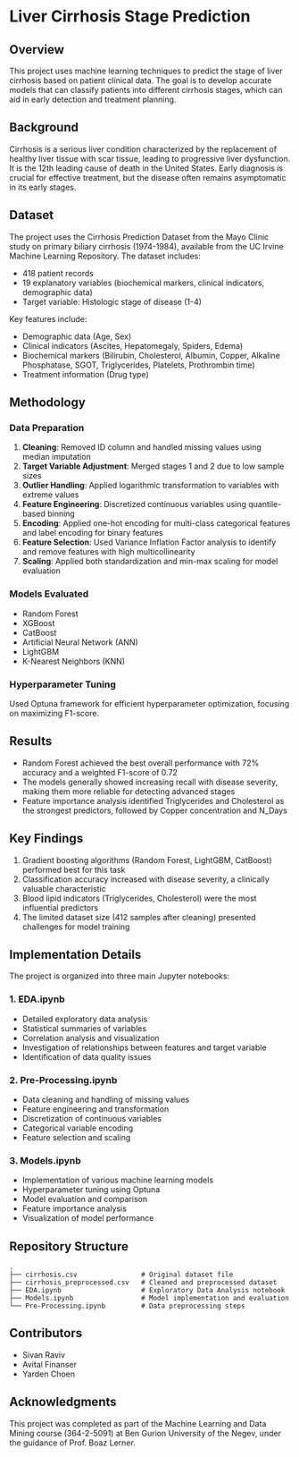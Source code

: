 # Liver Cirrhosis Stage Prediction

## Overview
This project uses machine learning techniques to predict the stage of liver cirrhosis based on patient clinical data. The goal is to develop accurate models that can classify patients into different cirrhosis stages, which can aid in early detection and treatment planning.

## Background
Cirrhosis is a serious liver condition characterized by the replacement of healthy liver tissue with scar tissue, leading to progressive liver dysfunction. It is the 12th leading cause of death in the United States. Early diagnosis is crucial for effective treatment, but the disease often remains asymptomatic in its early stages.

## Dataset
The project uses the Cirrhosis Prediction Dataset from the Mayo Clinic study on primary biliary cirrhosis (1974-1984), available from the UC Irvine Machine Learning Repository. The dataset includes:
- 418 patient records
- 19 explanatory variables (biochemical markers, clinical indicators, demographic data)
- Target variable: Histologic stage of disease (1-4)

Key features include:
- Demographic data (Age, Sex)
- Clinical indicators (Ascites, Hepatomegaly, Spiders, Edema)
- Biochemical markers (Bilirubin, Cholesterol, Albumin, Copper, Alkaline Phosphatase, SGOT, Triglycerides, Platelets, Prothrombin time)
- Treatment information (Drug type)

## Methodology

### Data Preparation
1. **Cleaning**: Removed ID column and handled missing values using median imputation
2. **Target Variable Adjustment**: Merged stages 1 and 2 due to low sample sizes
3. **Outlier Handling**: Applied logarithmic transformation to variables with extreme values
4. **Feature Engineering**: Discretized continuous variables using quantile-based binning
5. **Encoding**: Applied one-hot encoding for multi-class categorical features and label encoding for binary features
6. **Feature Selection**: Used Variance Inflation Factor analysis to identify and remove features with high multicollinearity
7. **Scaling**: Applied both standardization and min-max scaling for model evaluation

### Models Evaluated
- Random Forest
- XGBoost
- CatBoost
- Artificial Neural Network (ANN)
- LightGBM
- K-Nearest Neighbors (KNN)

### Hyperparameter Tuning
Used Optuna framework for efficient hyperparameter optimization, focusing on maximizing F1-score.

## Results
- Random Forest achieved the best overall performance with 72% accuracy and a weighted F1-score of 0.72
- The models generally showed increasing recall with disease severity, making them more reliable for detecting advanced stages
- Feature importance analysis identified Triglycerides and Cholesterol as the strongest predictors, followed by Copper concentration and N_Days

## Key Findings
1. Gradient boosting algorithms (Random Forest, LightGBM, CatBoost) performed best for this task
2. Classification accuracy increased with disease severity, a clinically valuable characteristic
3. Blood lipid indicators (Triglycerides, Cholesterol) were the most influential predictors
4. The limited dataset size (412 samples after cleaning) presented challenges for model training

## Implementation Details

The project is organized into three main Jupyter notebooks:

### 1. EDA.ipynb
- Detailed exploratory data analysis
- Statistical summaries of variables
- Correlation analysis and visualization
- Investigation of relationships between features and target variable
- Identification of data quality issues

### 2. Pre-Processing.ipynb
- Data cleaning and handling of missing values
- Feature engineering and transformation
- Discretization of continuous variables
- Categorical variable encoding
- Feature selection and scaling

### 3. Models.ipynb
- Implementation of various machine learning models
- Hyperparameter tuning using Optuna
- Model evaluation and comparison
- Feature importance analysis
- Visualization of model performance

## Repository Structure
```
.
├── cirrhosis.csv                # Original dataset file
├── cirrhosis_preprocessed.csv   # Cleaned and preprocessed dataset
├── EDA.ipynb                    # Exploratory Data Analysis notebook
├── Models.ipynb                 # Model implementation and evaluation
└── Pre-Processing.ipynb         # Data preprocessing steps
```

## Contributors
- Sivan Raviv
- Avital Finanser
- Yarden Choen

## Acknowledgments
This project was completed as part of the Machine Learning and Data Mining course (364-2-5091) at Ben Gurion University of the Negev, under the guidance of Prof. Boaz Lerner.
